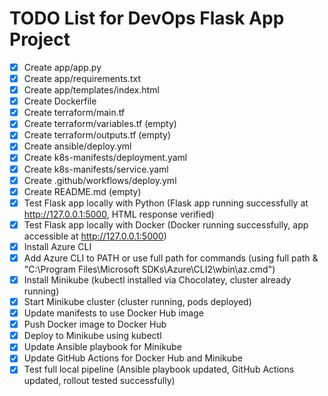 # TODO List for DevOps Flask App Project

- [x] Create app/app.py
- [x] Create app/requirements.txt
- [x] Create app/templates/index.html
- [x] Create Dockerfile
- [x] Create terraform/main.tf
- [x] Create terraform/variables.tf (empty)
- [x] Create terraform/outputs.tf (empty)
- [x] Create ansible/deploy.yml
- [x] Create k8s-manifests/deployment.yaml
- [x] Create k8s-manifests/service.yaml
- [x] Create .github/workflows/deploy.yml
- [x] Create README.md (empty)
- [x] Test Flask app locally with Python (Flask app running successfully at http://127.0.0.1:5000, HTML response verified)
- [x] Test Flask app locally with Docker (Docker running successfully, app accessible at http://127.0.0.1:5000)
- [x] Install Azure CLI
- [x] Add Azure CLI to PATH or use full path for commands (using full path & "C:\Program Files\Microsoft SDKs\Azure\CLI2\wbin\az.cmd")
- [x] Install Minikube (kubectl installed via Chocolatey, cluster already running)
- [x] Start Minikube cluster (cluster running, pods deployed)
- [x] Update manifests to use Docker Hub image
- [x] Push Docker image to Docker Hub
- [x] Deploy to Minikube using kubectl
- [x] Update Ansible playbook for Minikube
- [x] Update GitHub Actions for Docker Hub and Minikube
- [x] Test full local pipeline (Ansible playbook updated, GitHub Actions updated, rollout tested successfully)

